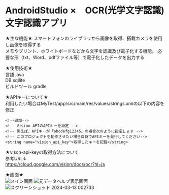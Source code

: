 # AndroidStudio ×　OCR(光学文字認識) 文字認識アプリ

★主な機能★
スマートフォンのライブラリから画像を取得、搭載カメラを使用し画像を取得する  
メモやプリント、ホワイトボードなどから文字を認識及び電子化する機能。 必要な形（txt、Word、pdfファイル等）で電子化したデータを出力する  

★使用技術★  
言語 java    
DB sqllite  
ビルドツール gradle

★APIキーについて★  
利用したい場合はMyTest/app/src/main/res/values/strings.xmlの以下の内容を修正

    <!--追加-->
    <!-- Vision APIのAPIキーを設定 -->
    <!-- 例えば、APIキーが「abcdefg12345」の場合次のように指定します -->
    <!-- このプロジェクトを動作させたい場合自身でAPIキーを発行してください-->
    <string name="vision_api_key">取得したキーを記載</string>


★vison-api-keyの取得方法について  
参考URL↓  
https://cloud.google.com/vision/docs/ocr?hl=ja  


★画面★  
![メイン画面](https://github.com/mshtwtnb0219/Past_photo/assets/77442526/6ff32a87-4b3b-4f42-a450-78f87b9918e4)
![元データヘルプ表示画面](https://github.com/mshtwtnb0219/Past_photo/assets/77442526/cccac6d9-e727-4acf-b6ba-85c63288dd6b)  
![スクリーンショット 2024-03-13 002733](https://github.com/mshtwtnb0219/Past_photo/assets/77442526/22719adf-125d-4e8f-9e19-b11738da9bd8)

